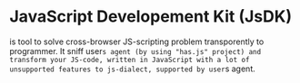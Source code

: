 JavaScript Developement Kit (JsDK)
====
is tool to solve cross-browser JS-scripting problem transporently to programmer. It sniff user`s agent (by using "has.js" project) and transform your JS-code, written in JavaScript with a lot of unsupported features to js-dialect, supported by user`s agent.
